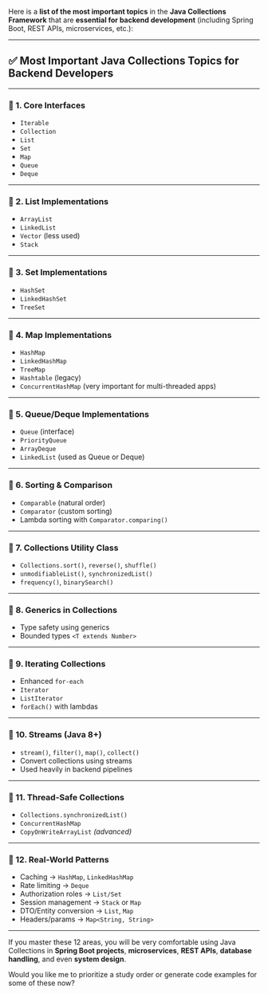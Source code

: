 Here is a **list of the most important topics** in the **Java Collections Framework** that are **essential for backend development** (including Spring Boot, REST APIs, microservices, etc.):

---

## ✅ **Most Important Java Collections Topics for Backend Developers**

---

### 🔹 1. **Core Interfaces**

* `Iterable`
* `Collection`
* `List`
* `Set`
* `Map`
* `Queue`
* `Deque`

---

### 🔹 2. **List Implementations**

* `ArrayList`
* `LinkedList`
* `Vector` (less used)
* `Stack`

---

### 🔹 3. **Set Implementations**

* `HashSet`
* `LinkedHashSet`
* `TreeSet`

---

### 🔹 4. **Map Implementations**

* `HashMap`
* `LinkedHashMap`
* `TreeMap`
* `Hashtable` (legacy)
* `ConcurrentHashMap` (very important for multi-threaded apps)

---

### 🔹 5. **Queue/Deque Implementations**

* `Queue` (interface)
* `PriorityQueue`
* `ArrayDeque`
* `LinkedList` (used as Queue or Deque)

---

### 🔹 6. **Sorting & Comparison**

* `Comparable` (natural order)
* `Comparator` (custom sorting)
* Lambda sorting with `Comparator.comparing()`

---

### 🔹 7. **Collections Utility Class**

* `Collections.sort()`, `reverse()`, `shuffle()`
* `unmodifiableList()`, `synchronizedList()`
* `frequency()`, `binarySearch()`

---

### 🔹 8. **Generics in Collections**

* Type safety using generics
* Bounded types `<T extends Number>`

---

### 🔹 9. **Iterating Collections**

* Enhanced `for-each`
* `Iterator`
* `ListIterator`
* `forEach()` with lambdas

---

### 🔹 10. **Streams (Java 8+)**

* `stream()`, `filter()`, `map()`, `collect()`
* Convert collections using streams
* Used heavily in backend pipelines

---

### 🔹 11. **Thread-Safe Collections**

* `Collections.synchronizedList()`
* `ConcurrentHashMap`
* `CopyOnWriteArrayList` *(advanced)*

---

### 🔹 12. **Real-World Patterns**

* Caching → `HashMap`, `LinkedHashMap`
* Rate limiting → `Deque`
* Authorization roles → `List/Set`
* Session management → `Stack` or `Map`
* DTO/Entity conversion → `List`, `Map`
* Headers/params → `Map<String, String>`

---

If you master these 12 areas, you will be very comfortable using Java Collections in **Spring Boot projects**, **microservices**, **REST APIs**, **database handling**, and even **system design**.

Would you like me to prioritize a study order or generate code examples for some of these now?
